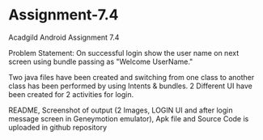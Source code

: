 # Assignment-7.4
Acadgild Android Assignment 7.4

Problem Statement: 
On successful login show the user name on next screen using bundle passing as "Welcome UserName." 

Two java files have been created and switching from one class to another class has been performed by using Intents & bundles.
2 Different UI have been created for 2 activities for login.		

README, Screenshot of output (2 Images, LOGIN UI and after login message screen in Geneymotion emulator), Apk file and Source Code is uploaded in github repository
